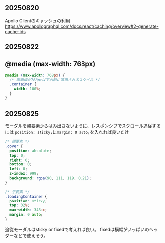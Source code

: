 ## 20250820
Apollo Clientのキャッシュの利用
https://www.apollographql.com/docs/react/caching/overview#2-generate-cache-ids

## 20250822

## @media (max-width: 768px)

```css
@media (max-width: 768px) {
  /* 画面幅が768px以下の時に適用されるスタイル */
  .container {
    width: 100%;
  }
}
```

## 20250825
モーダルを親要素からはみ出さないように、レスポンシブでスクロール追従するには
`position: sticky;`に`margin: 0 auto;`を入れれば良いだけ

```css
/* 親要素 */
.cover {
  position: absolute;
  top: 0;
  right: 0;
  bottom: 0;
  left: 0;
  z-index: 999;
  background: rgba(90, 111, 119, 0.21);
}

/* 子要素 */
.loadingContainer {
  position: sticky;
  top: 32%;
  max-width: 343px;
  margin: 0 auto;
}
```

追従モーダルはsticky or fixedで考えれば良い。
fixedは横幅がいっぱいのヘッダーなどで使えそう。
